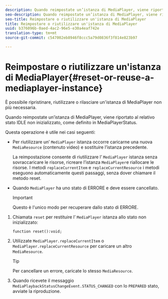 ```yaml
---
description: Quando reimpostate un’istanza di MediaPlayer, viene riportato al relativo stato IDLE non inizializzato, come definito in MediaPlayerStatus.
seo-description: Quando reimpostate un’istanza di MediaPlayer, viene riportato al relativo stato IDLE non inizializzato, come definito in MediaPlayerStatus.
seo-title: Reimpostare o riutilizzare un'istanza di MediaPlayer
title: Reimpostare o riutilizzare un'istanza di MediaPlayer
uuid: b376096b-0aed-4ac2-96e5-e30a4eaf742e
translation-type: tm+mt
source-git-commit: c547002eb8946f8ccc5a79d0836f3f814e823b97

---
```



# Reimpostare o riutilizzare un&#39;istanza di MediaPlayer{#reset-or-reuse-a-mediaplayer-instance}

È possibile ripristinare, riutilizzare o rilasciare un&#39;istanza di MediaPlayer non più necessaria.

Quando reimpostate un’istanza di MediaPlayer, viene riportato al relativo stato IDLE non inizializzato, come definito in MediaPlayerStatus.

Questa operazione è utile nei casi seguenti:

* Per riutilizzare un’ `MediaPlayer` istanza occorre caricarne una nuova `MediaResource` (contenuto video) e sostituire l’istanza precedente.

   La reimpostazione consente di riutilizzare l’ `MediaPlayer` istanza senza sovraccaricare le risorse, ricreare l’istanza `MediaPlayer`e riallocare le risorse. I metodi `replaceCurrentItem` e `replaceCurrentResource` i metodi eseguono automaticamente questi passaggi, senza dover chiamare il metodo reset.

* Quando `MediaPlayer` ha uno stato di ERRORE e deve essere cancellato.

   >[!IMPORTANT]
   >
   >Questo è l&#39;unico modo per recuperare dallo stato di ERRORE.

1. Chiamata `reset` per restituire l’ `MediaPlayer` istanza allo stato non inizializzato:

   ```
   function reset():void; 
   ```

1. Utilizzate `MediaPlayer.replaceCurrentItem` o `MediaPlayer.replaceCurrentResource` per caricare un altro `MediaResource`.

   >[!TIP]
   >
   >Per cancellare un errore, caricate lo stesso `MediaResource`.

1. Quando ricevete il messaggio `MediaPlaybackStatusChangeEvent.STATUS_CHANGED` con lo `PREPARED` stato, avviate la riproduzione.
